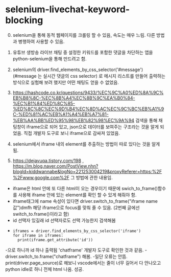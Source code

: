 # selenium-livechat-keyword-blocking
0. selenium을 통해 동적 웹페이지를 크롤링 할 수 있음, 속도는 매우 느림.
다른 방법과 병행하여 사용할 수 있음.

1. 유튜브 생방송 라이브 채팅 중 설정한 키워드를 포함한 댓글을 차단하는 앱을 python-selenium을 통해 만드려고 함.

2. selenium의 driver.find_elements_by_css_selector('#message') (#message 는 실시간 댓글의 css selector) 로 메시지 리스트를 만들어 출력하는 방식으로 실험해 보려 했지만 어떤 채팅도 얻을 수 없었음.

3. https://hashcode.co.kr/questions/9433/%EC%9C%A0%ED%8A%9C%EB%B8%8C-%EC%8B%A4%EC%8B%9C%EA%B0%84-%EC%B1%84%ED%8C%85-%ED%8C%8C%EC%9D%B4%EC%8D%AC%EC%9C%BC%EB%A1%9C-%ED%81%AC%EB%A1%A4%EB%A7%81-%EB%AA%BB%ED%95%98%EB%82%98%EC%9A%94 검색을 통해 채팅창이 iframe으로 되어 있고, json으로 데이터를 보여주는 구조라는 것을 알게 되었음.
직접 개발자 도구로 보니 iframe으로 감싸져 있었음.

4. selenium에서 iframe 내의 element를 추출하는 방법이 따로 있다는 것을 알게 됨.

5. https://dejavuqa.tistory.com/198 , https://m.blog.naver.com/PostView.nhn?blogId=kiddwannabe&logNo=221253004219&proxyReferer=https:%2F%2Fwww.google.com%2F 그 방법에 관한 내용임.
  - iframe은 html 안에 또 다른 html이 오는 경우이기 때문에 swich_to_frame()함수를 사용해 iframe 안에 있는 element를 확인 할 수 있게 해줘야 함.
  - iframe태그에 name 속성이 있다면 driver.switch_to_frame("iframe name 값")dmfh 해당 iframe으로 focus를 맞춰 줄 수 있음. (2번째 글에선 switch_to.frame()이라고 함)
  - id 선택자 있길래 id 선택자로도 선택 가능한지 검색해봄
  - 
    ```
    iframes = driver.find_elements_by_css_selector('iframe')
    for iframe in iframes:
      print(iframe.get_attribute('id'))
    
  -으로 하니까 id 하나 출력됨 'chatframe' 개발자 도구로 확인한 것과 같음.
  -driver.switch_to.frame("chatframe") 해봄.
  -일단 오류는 안뜸. print(driver.page_source)로 해보니 vscode에서는 줄이 너무 길어서 다 안나오고 python idle로 하니 전체 html 나옴. 성공.
  

